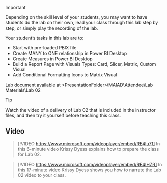 > [!IMPORTANT]
> Depending on the skill level of your students, you may want to have students do the lab on their own, lead your class through this lab step by step, or simply play the recording of the lab.


Your student’s tasks in this lab are to:

* Start with pre-loaded PBIX file
* Create MANY to ONE relationship in Power BI Desktop
* Create Measures in Power BI Desktop
* Build a Report Page with Visuals Types: Card, Slicer, Matrix, Custom Visual
* Add Conditional Formatting Icons to Matrix Visual 

Lab document available at \<PresentationFolder>\MAIAD\Attendee\Lab Materials\Lab 02

> [!TIP]
> Watch the video of a delivery of Lab 02 that is included in the instructor files, and then try it yourself before teaching this class.

## Video
> [!VIDEO https://www.microsoft.com/videoplayer/embed/RE4Iu71] 
> In this 6-minute video Krissy Dyess explains how to prepare the class for Lab 02.

> [!VIDEO https://www.microsoft.com/videoplayer/embed/RE4IHZR] 
> In this 17-minute video Krissy Dyess shows you how to narrate the Lab 02 video to your class.

